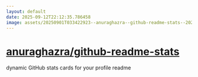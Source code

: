 ```yaml
---
layout: default
date: 2025-09-12T22:12:35.786458
image: assets/20250901T033422923--anuraghazra--github-readme-stats--20250911T233635864--cropped.png
---
```


# [anuraghazra/github-readme-stats](https://github.com/anuraghazra/github-readme-stats)

dynamic GitHub stats cards for your profile readme
